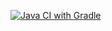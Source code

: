 [![Java CI with Gradle](https://github.com/baSSblue/javahome15/actions/workflows/gradle.yml/badge.svg)](https://github.com/baSSblue/javahome15/actions/workflows/gradle.yml)